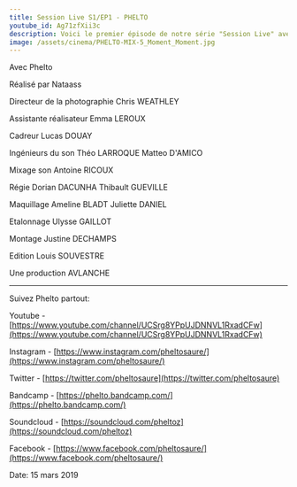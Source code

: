 ```yaml
---
title: Session Live S1/EP1 - PHELTO
youtube_id: Ag71zfXii3c
description: Voici le premier épisode de notre série "Session Live" avec Phelto. Cette série vise à faire découvrir de nouveaux artistes dans des univers musicaux variés. 
image: /assets/cinema/PHELTO-MIX-5_Moment_Moment.jpg
---
```

Avec             Phelto

Réalisé par                     Nataass

Directeur de la photographie    Chris WEATHLEY

Assistante réalisateur          Emma LEROUX

Cadreur                         Lucas DOUAY

Ingénieurs du son               Théo LARROQUE
                                Matteo D'AMICO

Mixage son                      Antoine RICOUX

Régie                           Dorian DACUNHA
                                Thibault GUEVILLE

Maquillage                      Ameline BLADT
	                            Juliette DANIEL

Etalonnage                      Ulysse GAILLOT

Montage                         Justine DECHAMPS

Edition                         Louis SOUVESTRE

Une production      AVLANCHE 

----

Suivez Phelto partout:  

Youtube - [https://www.youtube.com/channel/UCSrg8YPpUJDNNVL1RxadCFw](https://www.youtube.com/channel/UCSrg8YPpUJDNNVL1RxadCFw)

Instagram - [https://www.instagram.com/pheltosaure/](https://www.instagram.com/pheltosaure/)

Twitter -  [https://twitter.com/pheltosaure](https://twitter.com/pheltosaure)

Bandcamp -  [https://phelto.bandcamp.com/](https://phelto.bandcamp.com/)

Soundcloud -  [https://soundcloud.com/pheltoz](https://soundcloud.com/pheltoz)

Facebook - [https://www.facebook.com/pheltosaure/](https://www.facebook.com/pheltosaure/)



Date: 15 mars 2019